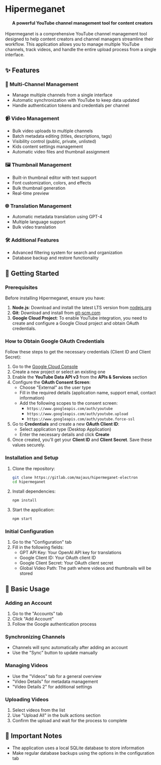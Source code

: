 # Hipermeganet

<div align="center">
  <h4>A powerful YouTube channel management tool for content creators</h4>
</div>

Hipermeganet is a comprehensive YouTube channel management tool designed to help content creators and channel managers streamline their workflow. This application allows you to manage multiple YouTube channels, track videos, and handle the entire upload process from a single interface.

## ✨ Features

### 🎥 Multi-Channel Management
- Manage multiple channels from a single interface
- Automatic synchronization with YouTube to keep data updated
- Handle authentication tokens and credentials per channel

### 📹 Video Management
- Bulk video uploads to multiple channels
- Batch metadata editing (titles, descriptions, tags)
- Visibility control (public, private, unlisted)
- Kids content settings management
- Automatic video files and thumbnail assignment

### 🖼️ Thumbnail Management
- Built-in thumbnail editor with text support
- Font customization, colors, and effects
- Bulk thumbnail generation
- Real-time preview

### 🌐 Translation Management 
- Automatic metadata translation using GPT-4
- Multiple language support
- Bulk video translation

### 🛠️ Additional Features
- Advanced filtering system for search and organization
- Database backup and restore functionality

## 🚀 Getting Started

### Prerequisites

Before installing Hipermeganet, ensure you have:

1. **Node.js**: Download and install the latest LTS version from [nodejs.org](https://nodejs.org/)
2. **Git**: Download and install from [git-scm.com](https://git-scm.com/)
3. **Google Cloud Project**: To enable YouTube integration, you need to create and configure a Google Cloud project and obtain OAuth credentials.

### How to Obtain Google OAuth Credentials

Follow these steps to get the necessary credentials (Client ID and Client Secret):

1. Go to the [Google Cloud Console](https://console.cloud.google.com/)
2. Create a new project or select an existing one
3. Enable the **YouTube Data API v3** from the **APIs & Services** section
4. Configure the **OAuth Consent Screen**:
   - Choose "External" as the user type
   - Fill in the required details (application name, support email, contact information)
   - Add the following scopes to the consent screen:
     - `https://www.googleapis.com/auth/youtube`
     - `https://www.googleapis.com/auth/youtube.upload`
     - `https://www.googleapis.com/auth/youtube.force-ssl`
5. Go to **Credentials** and create a new **OAuth Client ID**:
   - Select application type (Desktop Application)
   - Enter the necessary details and click **Create**
6. Once created, you'll get your **Client ID** and **Client Secret**. Save these values securely.

### Installation and Setup

1. Clone the repository:
   ```bash
   git clone https://gitlab.com/majaus/hipermeganet-electron
   cd hipermeganet
   ```

2. Install dependencies:
   ```bash
   npm install
   ```

3. Start the application:
   ```bash
   npm start
   ```

### Initial Configuration

1. Go to the "Configuration" tab
2. Fill in the following fields:
   - GPT API Key: Your OpenAI API key for translations
   - Google Client ID: Your OAuth client ID
   - Google Client Secret: Your OAuth client secret
   - Global Video Path: The path where videos and thumbnails will be stored

## 📖 Basic Usage

### Adding an Account
1. Go to the "Accounts" tab
2. Click "Add Account"
3. Follow the Google authentication process

### Synchronizing Channels
- Channels will sync automatically after adding an account
- Use the "Sync" button to update manually

### Managing Videos
- Use the "Videos" tab for a general overview
- "Video Details" for metadata management
- "Video Details 2" for additional settings

### Uploading Videos
1. Select videos from the list
2. Use "Upload All" in the bulk actions section
3. Confirm the upload and wait for the process to complete

## 📝 Important Notes

- The application uses a local SQLite database to store information
- Make regular database backups using the options in the configuration tab